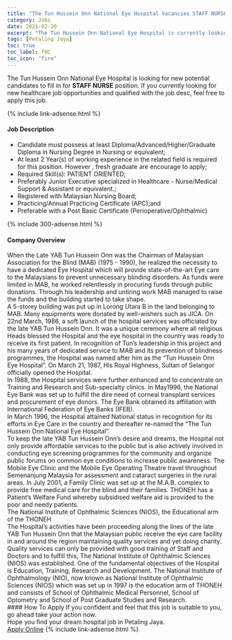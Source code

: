 ```yaml
---
title: "The Tun Hussein Onn National Eye Hospital Vacancies STAFF NURSE" 
category: Jobs 
date: 2021-02-20 
excerpt: "The Tun Hussein Onn National Eye Hospital is currently looking for suitable person to fill in the STAFF NURSE which positioned at Petaling Jaya" 
tags: [Petaling Jaya] 
toc: true 
toc_label: TOC 
toc_icon: "fire" 
--- 
```


<p>The Tun Hussein Onn National Eye Hospital is looking for new potential candidates to fill in for <b>STAFF NURSE</b> position. If you currently looking for new healthcare job opportunities and qualified with the job desc, feel free to apply this job.
</p>{% include link-adsense.html %} 
<div><div><h4>Job Description</h4></div><div><div><span><div><ul><li>Candidate must possess at least Diploma/Advanced/Higher/Graduate Diploma in Nursing&#160;Degree in Nursing or equivalent;</li><li>At least 2 Year(s) of working experience in the related field is required for this position. However , fresh graduate are encourage to apply;</li><li>Required Skill(s): PATIENT ORIENTED;</li><li>Preferably Junior Executive specialized in Healthcare - Nurse/Medical Support &amp; Assistant or equivalent.;</li><li>Registered with Malaysian Nursing Board;</li><li>Practicing/Annual Practicing Certificate (APC);and</li><li>Preferable with a Post Basic Certificate (Perioperative/Ophthalmic)</li></ul></div></span></div></div></div> 
{% include 300-adsense.html %} 
<div><div><h4>Company Overview</h4></div><div><div><span><div><div>
<div>When the Late YAB Tun Hussein Onn was the Chairman of Malaysian Association for the Blind (MAB) (1975 - 1990), he realized the necessity to have a dedicated Eye Hospital which will provide state-of-the-art Eye care to the Malaysians to prevent unnecessary blinding disorders. As funds were limited in MAB, he worked relentlessly in procuring funds through public donations. Through his leadership and untiring work MAB managed to raise the funds and the building started to take shape.</div>
<div>A 5-storey building was put up in Lorong Utara B in the land belonging to MAB. Many equipments were donated by well-wishers such as JICA. On 22nd March, 1986, a soft launch of the hospital services was officiated by the late YAB Tun Hussein Onn. It was a unique ceremony where all religious Heads blessed the Hospital and the eye hospital in the country was ready to receive its first patient. In recognition of Tun&#8217;s leadership in this project and his many years of dedicated service to MAB and its prevention of blindness programmes, the Hospital was named after him as the &#8220;Tun Hussein Onn Eye Hospital&#8221;. On March 21, 1987, His Royal Highness, Sultan of Selangor officially opened the Hospital.</div>
<div>In 1988, the Hospital services were further enhanced and to concentrate on Training and Research and Sub-specialty clinics. In May1996, the National Eye Bank was set up to fulfill the dire need of corneal transplant services and procurement of eye donors. The Eye Bank obtained its affiliation with International Federation of Eye Banks (IFEB).</div>
<div>In March 1996, the Hospital attained National status in recognition for its efforts in Eye Care in the country and thereafter re-named the &#8220;The Tun Hussein Onn National Eye Hospital&#8221;.</div>
<div>To keep the late YAB Tun Hussein Onn&#8217;s desire and dreams, the Hospital not only provide affordable services to the public but is also actively involved in conducting eye screening programmes for the community and organize public forums on common eye conditions to increase public awareness. The Mobile Eye Clinic and the Mobile Eye Operating Theatre travel throughout Semenanjung Malaysia for assessment and cataract surgeries in the rural areas. In July 2001, a Family Clinic was set up at the M.A.B. complex to provide free medical care for the blind and their families. THONEH has a Patient&#8217;s Welfare Fund whereby subsidised welfare aid is provided to the poor and needy patients.</div>
<div>The National Institute of Ophthalmic Sciences (NIOS), the Educational arm of the THONEH</div>
<div>The Hospital&#8217;s activities have been proceeding along the lines of the late YAB Tun Hussein Onn that the Malaysian public receive the eye care facility in and around the region maintaining quality services and yet doing charity. Quality services can only be provided with good training of Staff and Doctors and to fulfill this, The National Institute of Ophthalmic Sciences (NIOS) was established. One of the fundamental objectives of the Hospital is Education, Training, Research and Development. The National Institute of Ophthalmology (NIO), now known as National Institute of Ophthalmic Sciences (NIOS) which was set up in 1997 is the education arm of THONEH and consists of School of Ophthalmic Medical Personnel, School of Optometry and School of Post Graduate Studies and Research.</div>
</div></div></span></div></div></div> 
#### How To Apply 
If you confident and feel that this job is suitable to you, go ahead take your action now. <br/> 
Hope you find your dream hospital job in Petaling Jaya. <br/> 
<a href="https://www.jobstreet.com.my/en/job/staff-nurse-4480785?jobId=jobstreet-my-job-4480785" class="btn btn--warning" target="_blank" rel="nofollow noopenner">Apply Online</a> 
{% include link-adsense.html %} 